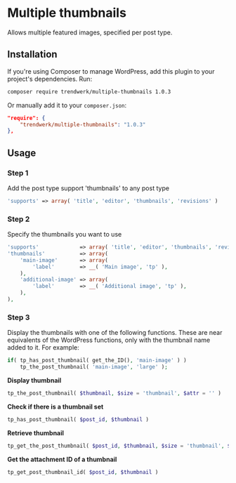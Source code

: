 Multiple thumbnails
===================

Allows multiple featured images, specified per post type.

## Installation
If you're using Composer to manage WordPress, add this plugin to your project's dependencies. Run:
```sh
composer require trendwerk/multiple-thumbnails 1.0.3
```

Or manually add it to your `composer.json`:
```json
"require": {
	"trendwerk/multiple-thumbnails": "1.0.3"
},
```

## Usage

### Step 1
Add the post type support 'thumbnails' to any post type

```php
'supports' => array( 'title', 'editor', 'thumbnails', 'revisions' )
```

### Step 2
Specify the thumbnails you want to use

```php
'supports'             => array( 'title', 'editor', 'thumbnails', 'revisions' ),
'thumbnails'           => array(
	'main-image'       => array(
		'label'        => __( 'Main image', 'tp' ),
	),
	'additional-image' => array(
		'label'        => __( 'Additional image', 'tp' ),
	),
),
```

### Step 3
Display the thumbnails with one of the following functions. These are near equivalents of the WordPress functions, only with the thumbnail name added to it. For example:
	
```php
if( tp_has_post_thumbnail( get_the_ID(), 'main-image' ) )
	tp_the_post_thumbnail( 'main-image', 'large' );
```

**Display thumbnail**

```php	
tp_the_post_thumbnail( $thumbnail, $size = 'thumbnail', $attr = '' )
```

**Check if there is a thumbnail set**
	
```php
tp_has_post_thumbnail( $post_id, $thumbnail )
```

**Retrieve thumbnail**
	
```php
tp_get_the_post_thumbnail( $post_id, $thumbnail, $size = 'thumbnail', $attr = '' )
```

**Get the attachment ID of a thumbnail**

```php
tp_get_post_thumbnail_id( $post_id, $thumbnail )
```
